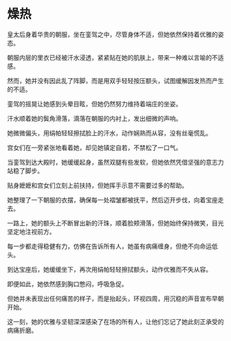 # 燥热

皇太后身着华贵的朝服，坐在銮驾之中，尽管身体不适，但她依然保持着优雅的姿态。

朝服内层的里衣已经被汗水浸透，紧紧贴在她的肌肤上，带来一种难以言喻的不适感。

然而，她并没有因此乱了阵脚，而是用双手轻轻按压额头，试图缓解因发热而产生的不适。

銮驾的摇晃让她感到头晕目眩，但她仍然努力维持着端庄的坐姿。

汗水顺着她的鬓角滑落，滴落在朝服的内衬上，发出细微的声响。

她微微偏头，用绢帕轻轻擦拭脸上的汗水，动作娴熟而从容，没有丝毫慌乱。

宫女们在一旁紧张地看着她，却见她镇定自若，不禁松了一口气。

当銮驾到达大殿时，她缓缓起身，虽然双腿有些发软，但她依然凭借坚强的意志力站稳了脚步。

贴身嬷嬷和宫女们立刻上前扶持，但她挥手示意不需要过多的帮助。

她整理了一下朝服的衣摆，确保每一处褶皱都被抚平，然后迈开步伐，向着宝座走去。

一路上，她的额头上不断冒出新的汗珠，顺着脸颊滑落，但她始终保持微笑，目光坚定地注视前方。

每一步都走得稳健有力，仿佛在告诉所有人，她虽有病痛缠身，但绝不向命运低头。

到达宝座后，她缓缓坐下，再次用绢帕轻轻擦拭额头，动作优雅而不失从容。

即便如此，她依然感到胸口憋闷，呼吸急促。

但她并未表现出任何痛苦的样子，而是抬起头，环视四周，用沉稳的声音宣布早朝开始。

这一刻，她的优雅与坚韧深深感染了在场的所有人，让他们忘记了她此刻正承受的病痛折磨。

